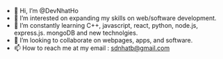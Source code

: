 - 👋 Hi, I’m @DevNhatHo
- 👀 I’m interested on expanding my skills on web/software development.
- 🌱 I’m constantly learning C++, javascript, react, python, node.js, express.js. mongoDB and new technolgies. 
- 💞️ I’m looking to collaborate on webpages, apps, and software.
- 📫 How to reach me at my email : sdnhatb@gmail.com
<!---
DevNhatHo/DevNhatHo is a ✨ special ✨ repository because its `README.md` (this file) appears on your GitHub profile.
You can click the Preview link to take a look at your changes.
--->
